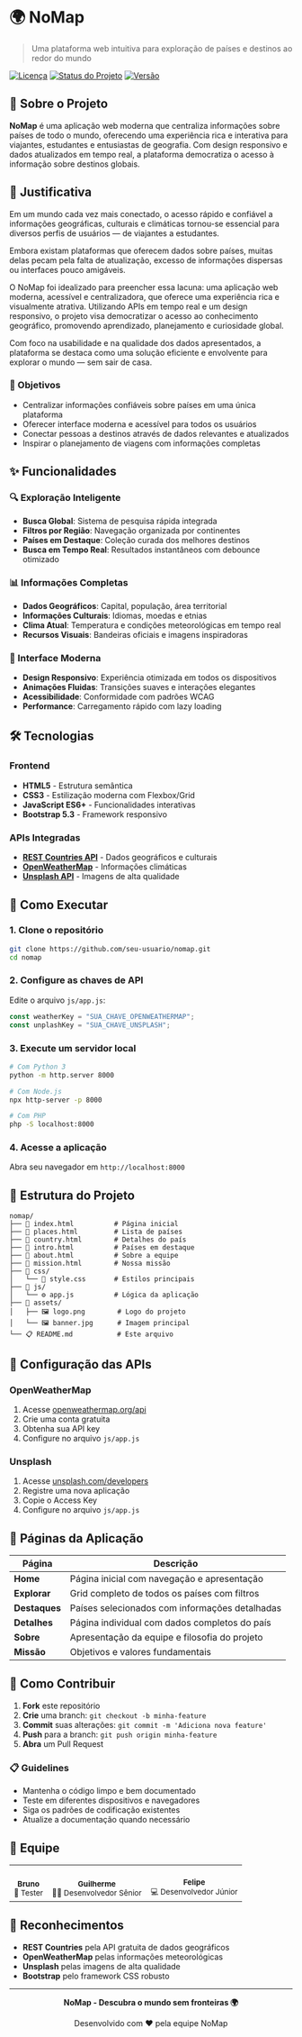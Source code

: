 # 🌍 NoMap

> Uma plataforma web intuitiva para exploração de países e destinos ao redor do mundo

[![Licença](https://img.shields.io/badge/license-MIT-blue.svg)](LICENSE)
[![Status do Projeto](https://img.shields.io/badge/status-ativo-green.svg)]()
[![Versão](https://img.shields.io/badge/versão-1.0.5-brightgreen.svg)]()

## 📖 Sobre o Projeto

**NoMap** é uma aplicação web moderna que centraliza informações sobre países de todo o mundo, oferecendo uma experiência rica e interativa para viajantes, estudantes e entusiastas de geografia. Com design responsivo e dados atualizados em tempo real, a plataforma democratiza o acesso à informação sobre destinos globais.

## 🧾 Justificativa

Em um mundo cada vez mais conectado, o acesso rápido e confiável a informações geográficas, culturais e climáticas tornou-se essencial para diversos perfis de usuários — de viajantes a estudantes.

Embora existam plataformas que oferecem dados sobre países, muitas delas pecam pela falta de atualização, excesso de informações dispersas ou interfaces pouco amigáveis.

O NoMap foi idealizado para preencher essa lacuna: uma aplicação web moderna, acessível e centralizadora, que oferece uma experiência rica e visualmente atrativa. Utilizando APIs em tempo real e um design responsivo, o projeto visa democratizar o acesso ao conhecimento geográfico, promovendo aprendizado, planejamento e curiosidade global.

Com foco na usabilidade e na qualidade dos dados apresentados, a plataforma se destaca como uma solução eficiente e envolvente para explorar o mundo — sem sair de casa.

### 🎯 Objetivos

- Centralizar informações confiáveis sobre países em uma única plataforma
- Oferecer interface moderna e acessível para todos os usuários  
- Conectar pessoas a destinos através de dados relevantes e atualizados
- Inspirar o planejamento de viagens com informações completas

## ✨ Funcionalidades

### 🔍 Exploração Inteligente

- **Busca Global**: Sistema de pesquisa rápida integrada
- **Filtros por Região**: Navegação organizada por continentes
- **Países em Destaque**: Coleção curada dos melhores destinos
- **Busca em Tempo Real**: Resultados instantâneos com debounce otimizado

### 📊 Informações Completas

- **Dados Geográficos**: Capital, população, área territorial
- **Informações Culturais**: Idiomas, moedas e etnias
- **Clima Atual**: Temperatura e condições meteorológicas em tempo real
- **Recursos Visuais**: Bandeiras oficiais e imagens inspiradoras

### 🎨 Interface Moderna

- **Design Responsivo**: Experiência otimizada em todos os dispositivos
- **Animações Fluidas**: Transições suaves e interações elegantes
- **Acessibilidade**: Conformidade com padrões WCAG
- **Performance**: Carregamento rápido com lazy loading

## 🛠️ Tecnologias

### Frontend

- **HTML5** - Estrutura semântica
- **CSS3** - Estilização moderna com Flexbox/Grid
- **JavaScript ES6+** - Funcionalidades interativas
- **Bootstrap 5.3** - Framework responsivo

### APIs Integradas

- **[REST Countries API](https://restcountries.com/)** - Dados geográficos e culturais
- **[OpenWeatherMap](https://openweathermap.org/api)** - Informações climáticas
- **[Unsplash API](https://unsplash.com/developers)** - Imagens de alta qualidade

## 🚀 Como Executar

### 1. Clone o repositório

```bash
git clone https://github.com/seu-usuario/nomap.git
cd nomap
```

### 2. Configure as chaves de API

Edite o arquivo `js/app.js`:

```javascript
const weatherKey = "SUA_CHAVE_OPENWEATHERMAP";
const unplashKey = "SUA_CHAVE_UNSPLASH";
```

### 3. Execute um servidor local

```bash
# Com Python 3
python -m http.server 8000

# Com Node.js
npx http-server -p 8000

# Com PHP
php -S localhost:8000
```

### 4. Acesse a aplicação

Abra seu navegador em `http://localhost:8000`

## 📁 Estrutura do Projeto

```
nomap/
├── 📄 index.html          # Página inicial
├── 📄 places.html         # Lista de países
├── 📄 country.html        # Detalhes do país
├── 📄 intro.html          # Países em destaque
├── 📄 about.html          # Sobre a equipe
├── 📄 mission.html        # Nossa missão
├── 📁 css/
│   └── 🎨 style.css       # Estilos principais
├── 📁 js/
│   └── ⚙️ app.js          # Lógica da aplicação
├── 📁 assets/
│   ├── 🖼️ logo.png        # Logo do projeto
│   └── 🖼️ banner.jpg      # Imagem principal
└── 📋 README.md           # Este arquivo
```

## 🔧 Configuração das APIs

### OpenWeatherMap

1. Acesse [openweathermap.org/api](https://openweathermap.org/api)
2. Crie uma conta gratuita
3. Obtenha sua API key
4. Configure no arquivo `js/app.js`

### Unsplash

1. Acesse [unsplash.com/developers](https://unsplash.com/developers)
2. Registre uma nova aplicação
3. Copie o Access Key
4. Configure no arquivo `js/app.js`

## 🎯 Páginas da Aplicação

| Página | Descrição |
|--------|-----------|
| **Home** | Página inicial com navegação e apresentação |
| **Explorar** | Grid completo de todos os países com filtros |
| **Destaques** | Países selecionados com informações detalhadas |
| **Detalhes** | Página individual com dados completos do país |
| **Sobre** | Apresentação da equipe e filosofia do projeto |
| **Missão** | Objetivos e valores fundamentais |

## 🤝 Como Contribuir

1. **Fork** este repositório
2. **Crie** uma branch: `git checkout -b minha-feature`
3. **Commit** suas alterações: `git commit -m 'Adiciona nova feature'`
4. **Push** para a branch: `git push origin minha-feature`
5. **Abra** um Pull Request

### 📋 Guidelines

- Mantenha o código limpo e bem documentado
- Teste em diferentes dispositivos e navegadores
- Siga os padrões de codificação existentes
- Atualize a documentação quando necessário

## 👥 Equipe

<table>
  <tr>
    <td align="center">
      <br />
      <sub><b>Bruno</b></sub>
      <br />
      <sub>🧪 Tester</sub>
    </td>
    <td align="center">
      <br />
      <sub><b>Guilherme</b></sub>
      <br />
      <sub>👨‍💻 Desenvolvedor Sênior</sub>
    </td>
    <td align="center">
      <br />
      <sub><b>Felipe</b></sub>
      <br />
      <sub>💻 Desenvolvedor Júnior</sub>
    </td>
  </tr>
</table>

## 🌟 Reconhecimentos

- **REST Countries** pela API gratuita de dados geográficos
- **OpenWeatherMap** pelas informações meteorológicas
- **Unsplash** pelas imagens de alta qualidade
- **Bootstrap** pelo framework CSS robusto

---

<div align="center">
  <p><strong>NoMap - Descubra o mundo sem fronteiras 🌍</strong></p>
  <p>Desenvolvido com ❤️ pela equipe NoMap</p>

</div>
